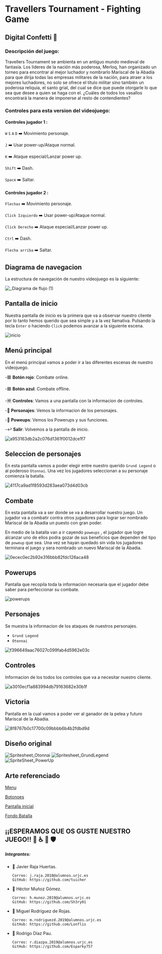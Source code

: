 # Travellers Tournament - Fighting Game
##  Digital Confetti :tada:

### Descripción del juego:
Travellers Tournament se ambienta en un antiguo mundo medieval de fantasía. Los líderes de la nación más poderosa, Merloq, han organizado un torneo para encontrar al mejor luchador y nombrarlo Mariscal de la Abadía para que dirija todas las empresas militares de la nación, para atraer a los mejores luchadores, no solo se ofrece el título militar sino también un poderosa reliquia, el santo grial, del cual se dice que puede otorgarle lo que sea que desee a quien se haga con el. ¿Cuáles de todos los vasallos encontrará la manera de imponerse al resto de contendientes?

### Controles para esta version del videojuego:
#### Controles jugador  1  :

`W` `S` `A` `D`  ➡️ Movimiento personaje.

`J` ➡️ Usar power-up/Ataque normal.

`K` ➡️  Ataque especial/Lanzar power up.

`Shift` ➡️ Dash.

`Space` ➡️  Saltar.

#### Controles jugador 2 :

`Flechas`  ➡️ Movimiento personaje.

`Click Izquierdo` ➡️ Usar power-up/Ataque normal.

`Click Derecho` ➡️ Ataque especial/Lanzar power up.

`Ctrl` ➡️ Dash.

`Flecha arriba` ➡️ Saltar.


##  Diagrama de navegacion
La estructura de navegación de nuestro videojuego es la siguiente:

![_Diagrama de flujo (1)](https://user-images.githubusercontent.com/91007943/139139162-67c88885-9acc-4896-ac0f-5677f5943fce.jpg)

##  Pantalla de inicio
Nuestra pantalla de inicio es la primera que va a observar nuestro cliente por lo tanto hemos querido que sea simple y a la vez llamativa. Pulsando la tecla `Enter` o haciendo `Click` podemos avanzar a la siguiente escena.

![inicio](https://user-images.githubusercontent.com/91007943/139119839-4e91b110-e63a-49f2-b035-0c2b4e2e882c.jpg)

##  Menú principal
En el menú principal vamos a poder ir a las diferentes escenas de nuestro videojuego.

-🟥 **Botón rojo**: Combate online.

-🟦 **Botón azul**: Combate offline.

-🈸 **Controles**: Vamos a una pantalla con la informacion de controles.

-🚻 **Personajes**:  Vemos la informacion de los personajes.

-🔔 **Poweups**: Vemos los Powerups y sus funciones.

-↩️ **Salir**: Volvemos a la pantalla de inicio.


![a953163db2a2c076d1361f0012dce1f7](https://user-images.githubusercontent.com/91007943/139138208-7d1a9fcf-2278-451c-8734-c2d31df0aba6.png)


##  Seleccion de personajes
En esta pantalla vamos a poder elegir entre nuestro querido `Grund Legend` o al poderoso `Otonnai`.
Una vez los jugadores seleccionan a su personaje comienza la batalla.

![4117ca9ad1f8593d283aea073d4d03cb](https://user-images.githubusercontent.com/91007943/139125685-3a0eb7c3-8726-460d-9d76-7debc5262f7d.png)


##  Combate 

En esta pantalla va a ser donde se va a desarrollar nuestro juego.
Un jugador va a combatir contra otros jugadores para lograr ser nombrado Mariscal de la Abadia un puesto con gran poder.

En medio de la batalla van a ir cayendo `poweups` , el jugador que logre alcanzar uno de ellos podra gozar de sus beneficios que dependen del tipo de `poweup` que sea.
Una vez se hayan quedado sin vida los jugadores terminara el juego y sera nombrado un nuevo Mariscal de la Abadia.


![0ecec0ec2b92e316bbb82fdc126aca48](https://user-images.githubusercontent.com/91007943/139128523-c0a95a0f-b73e-4ee9-8319-9477cafc4432.png)


##  Powerups

Pantalla que recopila toda la informacion necesaria que el jugador debe saber para perfeccionar su combate.

![powerups](https://user-images.githubusercontent.com/91007943/139119999-4b9a3f65-6fb0-4f73-8921-fe7f20e0fc52.png)

##  Personajes

Se muestra la informacion de los ataques de nuestros personajes.
- `Grund Legend`
- `Otonnai`

![f396649aac76027c099fab4d5962e03c](https://user-images.githubusercontent.com/91007943/139119890-62cd22b3-ed54-4149-a122-45ebaad1e9bd.jpg)

##  Controles

Informacion de los todos los controles que va a necesitar nuestro cliente.


![a3010ecf1a883994db79163682e30b1f](https://user-images.githubusercontent.com/91007943/139119876-6de0e134-03c8-4a76-be35-4c9dfac12ec3.png)

##  Victoria

Pantalla en la cual vamos a poder ver al ganador de la pelea y futuro Mariscal de la Abadia. 

![8f8767b0c17700c09bbbb6b4b2fdbd9d](https://user-images.githubusercontent.com/91007943/139139478-e6c7f143-26b1-4ea8-b1c2-52e6ff77bb20.png)

##  Diseño original
![Spritesheet_Otonnai](https://user-images.githubusercontent.com/91007943/139141737-dc9be93d-96cc-4ad9-bede-4cb19aa3efa8.png)
![Spritesheet_GrundLegend](https://user-images.githubusercontent.com/91007943/139141743-193088e8-8fbc-4979-9f7a-18e34309cd1f.png)
![SpriteSheet_PowerUp](https://user-images.githubusercontent.com/91007943/139141818-22ab4427-bca8-4070-9d01-b952e7b9a112.png)

##  Arte referenciado
[Menu](https://trome.pe/resizer/EaNnLXvFl0zdkQEEr27r5DVCA8U=/580x330/smart/filters:format(jpeg):quality(75)/cloudfront-us-east-1.images.arcpublishing.com/elcomercio/MB7M2QJI5ZBZZDWYKCW5CGMXTM.jpg "menu")

[Botonoes](https://cdn.discordapp.com/attachments/889091137401401374/902981333201092608/victor-sanz-artworl.jpg "Botonoes")

[Pantalla inicial](https://wallpapercave.com/wp/wp3652476.jpg "Pantalla inicial")

[Fondo Batalla](https://cdn.discordapp.com/attachments/889091137401401374/902981352322895942/tim-kaminski-sc-crr-01-0000-bg-006-comp-v002-mak-wip7.jpg "Fondo Batalla")
##  ¡¡ESPERAMOS QUE OS GUSTE NUESTRO JUEGO!! 🧙 :wheelchair: 🤺   🛡️ 


##### Integrantes:
- 🎃 Javier Raja Huertas.
  
      Correo: j.raja.2018@alumnos.urjc.es 
      GitHub: https://github.com/tuicher
- 🎃 Héctor Muñoz Gómez.

      Correo: h.munoz.2019@alumnos.urjc.es
      GitHub: https://github.com/Sh3ry01
  
- 🎃 Miguel Rodríguez de Rojas.
  
      Correo: m.rodriguezd.2019@alumnos.urjc.es
      GitHub: https://github.com/Lonflis
  
- 🎃 Rodrigo Díaz Pau.
  
      Correo: r.diazpa.2019@alumnos.urjc.es
      GitHub: https://github.com/Esparky757

